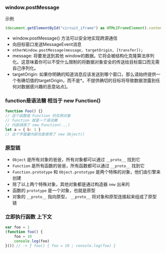 ### window.postMessage

示例

```typescript
(document.getElementById("circuit_iframe") as HTMLIFrameElement).contentWindow.postMessage(data, "*");
```

- window.postMessage() 方法可以安全地实现跨源通信
- 向目标窗口发送MessageEvent消息
- ```otherWindow.postMessage(message, targetOrigin, [transfer]);```
- message: 将要发送到其他 window的数据。它将会被结构化克隆算法序列化。这意味着你可以不受什么限制的将数据对象安全的传送给目标窗口而无需自己序列化。
- targetOrigin: 如果你明确的知道消息应该发送到哪个窗口，那么请始终提供一个有确切值的targetOrigin，而不是*。不提供确切的目标将导致数据泄露到任何对数据感兴趣的恶意站点]。

### function是语法糖 相当于 new Function()

```javascript
function Foo() {}
// 这个函数是 Function 的实例对象
// function 就是一个语法糖
// 内部调用了 new Function(...)
let a = { b: 1 }
// 这个字面量内部也是使用了 new Object()
```

### 原型链

- ```Object``` 是所有对象的爸爸，所有对象都可以通过 ```__proto__``` 找到它
- ```Function``` 是所有函数的爸爸，所有函数都可以通过 ```__proto__``` 找到它
- ```Function.prototype``` 和 ```Object.prototype``` 是两个特殊的对象，他们由引擎来创建
- 除了以上两个特殊对象，其他对象都是通过构造器 ```new``` 出来的
- 函数的 ```prototype``` 是一个对象，也就是原型
- 对象的 ```__proto__``` 指向原型， ```__proto__``` 将对象和原型连接起来组成了原型链

[](https://github.com/KieSun/Blog/issues/2)

### 立即执行函数 上下文

```javascript
var foo = 1
(function foo() {
    foo = 10
    console.log(foo)
}()) // -> ƒ foo() { foo = 10 ; console.log(foo) }
```